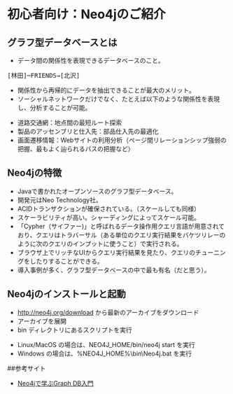 # 初心者向け：Neo4jのご紹介

## グラフ型データベースとは

* データ間の関係性を表現できるデータベースのこと。

<pre>
[林田]─FRIENDS→[北沢]
</pre>

* 関係性から再帰的にデータを抽出できることが最大のメリット。
* ソーシャルネットワークだけでなく、たとえば以下のような関係性を表現し、分析することが可能。
 - 道路交通網：地点間の最短ルート探索
 - 製品のアッセンブリと仕入先：部品仕入先の最適化
 - 画面遷移情報：Webサイトの利用分析（ページ間リレーションシップ強弱の把握、最もよく辿られるパスの把握など）

## Neo4jの特徴

* Javaで書かれたオープンソースのグラフ型データベース。
* 開発元はNeo Technology社。
* ACIDトランザクションが確保されている。（スケールしても同様）
* スケーラビリティが高い。シャーディングによってスケール可能。
* 「Cypher（サイファー)」と呼ばれるデータ操作用クエリ言語が用意されており、クエリはトラバーサル（ある単位のクエリ実行結果をバケツリレーのように次のクエリのインプットに使うこと）で実行される。
* ブラウザ上でリッチなUIからクエリ実行結果を見たり、クエリのチューニングをしたりすることができる。
* 導入事例が多く、グラフ型データベースの中で最も有名（だと思う）。


## Neo4jのインストールと起動

* http://neo4j.org/download から最新のアーカイブをダウンロード
* アーカイブを展開
* bin ディレクトリにあるスクリプトを実行
 - Linux/MacOS の場合は、NEO4J_HOME/bin/neo4j start を実行
 - Windows の場合は、%NEO4J_HOME%\bin\Neo4j.bat を実行


##参考サイト

* [Neo4jで学ぶGraph DB入門](http://www.omotenashi-mind.com/index.php/Neo4j%E3%81%A7%E5%AD%A6%E3%81%B6Graph_DB%E5%85%A5%E9%96%80)
